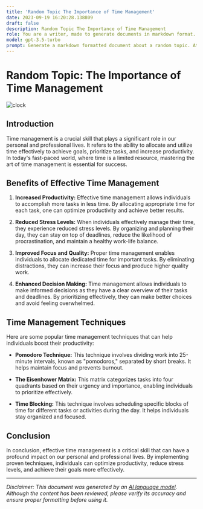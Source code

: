 ```yaml
---
title: 'Random Topic The Importance of Time Management'
date: 2023-09-19 16:20:28.138809
draft: false
description: Random Topic The Importance of Time Management
role: You are a writer, made to generate documents in markdown format. It is very important that all of the documents you generate are in valid markdown format.
model: gpt-3.5-turbo
prompt: Generate a markdown formatted document about a random topic. At the bottom, include a disclaimer explaining that the document was generated by you. The first line of the document should be the title. Make sure that the entire document is in proper markdown format, using a mix of various tags to make the document visually appealing.
---
```


# Random Topic: The Importance of Time Management

![clock](https://example.com/clock-image.jpg)

## Introduction

Time management is a crucial skill that plays a significant role in our personal and professional lives. It refers to the ability to allocate and utilize time effectively to achieve goals, prioritize tasks, and increase productivity. In today's fast-paced world, where time is a limited resource, mastering the art of time management is essential for success.

## Benefits of Effective Time Management

1. **Increased Productivity:** Effective time management allows individuals to accomplish more tasks in less time. By allocating appropriate time for each task, one can optimize productivity and achieve better results.

2. **Reduced Stress Levels:** When individuals effectively manage their time, they experience reduced stress levels. By organizing and planning their day, they can stay on top of deadlines, reduce the likelihood of procrastination, and maintain a healthy work-life balance.

3. **Improved Focus and Quality:** Proper time management enables individuals to allocate dedicated time for important tasks. By eliminating distractions, they can increase their focus and produce higher quality work.

4. **Enhanced Decision Making:** Time management allows individuals to make informed decisions as they have a clear overview of their tasks and deadlines. By prioritizing effectively, they can make better choices and avoid feeling overwhelmed.

## Time Management Techniques

Here are some popular time management techniques that can help individuals boost their productivity:

- **Pomodoro Technique:** This technique involves dividing work into 25-minute intervals, known as "pomodoros," separated by short breaks. It helps maintain focus and prevents burnout.

- **The Eisenhower Matrix:** This matrix categorizes tasks into four quadrants based on their urgency and importance, enabling individuals to prioritize effectively.

- **Time Blocking:** This technique involves scheduling specific blocks of time for different tasks or activities during the day. It helps individuals stay organized and focused.

## Conclusion

In conclusion, effective time management is a critical skill that can have a profound impact on our personal and professional lives. By implementing proven techniques, individuals can optimize productivity, reduce stress levels, and achieve their goals more effectively.

---

*Disclaimer: This document was generated by an [AI language model](https://openai.com/). Although the content has been reviewed, please verify its accuracy and ensure proper formatting before using it.*
